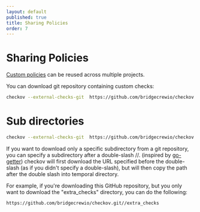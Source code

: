 ```yaml
---
layout: default
published: true
title: Sharing Policies
order: 7
---
```


# Sharing Policies

[Custom policies](Custom%20Policies.md) can be reused across multiple projects. 

You can download git repository containing custom checks: 

```bash
checkov --external-checks-git  https://github.com/bridgecrewio/checkov.git
```

# Sub directories 
```bash
checkov --external-checks-git  https://github.com/bridgecrewio/checkov.git//tests/terraform/checks/resource/registry/example_external_dir/extra_checks
```
If you want to download only a specific subdirectory from a git repository, you can specify a subdirectory after a double-slash //. (inspired by [go-getter](https://github.com/hashicorp/go-getter)) 
checkov will first download the URL specified before the double-slash (as if you didn't specify a double-slash), but will then copy the path after the double slash into temporal directory.

For example, if you're downloading this GitHub repository, but you only want to download the "extra_checks" directory, you can do the following:

`https://github.com/bridgecrewio/checkov.git//extra_checks`